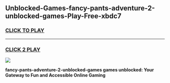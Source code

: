 
## Unblocked-Games-fancy-pants-adventure-2-unblocked-games-Play-Free-xbdc7
<h3>
<a href="https://premium76.site?title=fancy-pants-adventure-2-unblocked-games&ref=23A">CLICK TO PLAY</a></h3>
<hr>

<h3>
<a href="https://premium76.site?title=fancy-pants-adventure-2-unblocked-games&ref=23A">CLICK 2 PLAY</a>
  
</h3>

<a href="https://premium76.site?title=fancy-pants-adventure-2-unblocked-games&ref=23A"><img src="https://clearcache.store/games.png"></a>


**fancy-pants-adventure-2-unblocked-games games unblocked: Your Gateway to Fun and Accessible Online Gaming**
